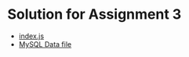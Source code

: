 # Solution for Assignment 3

-   [index.js](https://github.com/weilincheng/remote-assignments/blob/main/Week-4/Assignment-3/index.js)
-   [MySQL Data file](https://github.com/weilincheng/remote-assignments/blob/main/Week-4/Assignment-3/dump.sql)
